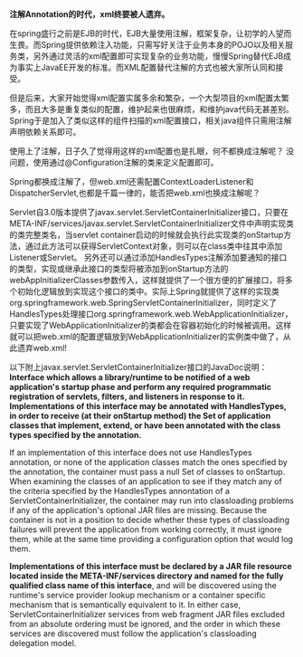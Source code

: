 <!---
markmeta_author: wongoo
markmeta_date: 2014-11-29 17:03:33
excerpt: Annotation的时代——遗弃web.xml
slug: deprecate-web-xml
markmeta_title: 注解时代——遗弃web.xml
wordpress_id: 749
markmeta_categories: Inspiration
markmeta_tags: annotation,java,servlet,spring,web.xml
-->

**注解Annotation的时代，xml终要被人遗弃。**


在spring盛行之前是EJB的时代，EJB大量使用注解，框架复杂，让初学的人望而生畏。而Spring提供依赖注入功能，只需写好关注于业务本身的POJO以及相关服务类，另外通过灵活的xml配置即可实现复杂的业务功能，慢慢Spring替代EJB成为事实上JavaEE开发的标准。而XML配置替代注解的方式也被大家所认同和接受。


但是后来，大家开始觉得xml配置实属多余和繁杂，一个大型项目的xml配置太繁多，而且大多是重复类似的配置，维护起来也很麻烦，和维护java代码无甚差别。Spring于是加入了类似这样的组件扫描的xml配置接口，相关java组件只需用注解声明依赖关系即可。


使用上了注解，日子久了觉得用这样的xml配置也是扎眼，何不都换成注解呢？ 没问题，使用通过@Configuration注解的类来定义配置即可。


Spring都换成注解了，但web.xml还需配置ContextLoaderListener和DispatcherServlet,也都是千篇一律的，能否把web.xml也换成注解呢？ 


Servlet自3.0版本提供了javax.servlet.ServletContainerInitializer接口，只要在META-INF/services/javax.servlet.ServletContainerInitializer文件中声明实现类的类完整类名，当servlet container启动的时候就会执行此实现类的onStartup方法，通过此方法可以获得ServletContext对象，则可以在class类中往其中添加Listener或Servlet。 另外还可以通过添加HandlesTypes注解添加要通知的接口的类型，实现或继承此接口的类型将被添加到onStartup方法的webAppInitializerClasses参数传入，这样就提供了一个很方便的扩展接口，将多个初始化逻辑放到实现这个接口的类中。实际上Spring就提供了这样的实现类org.springframework.web.SpringServletContainerInitializer，同时定义了HandlesTypes处理接口org.springframework.web.WebApplicationInitializer，只要实现了WebApplicationInitializer的类都会在容器初始化的时候被调用。这样就可以把web.xml的配置逻辑放到WebApplicationInitializer的实例类中做了，从此遗弃web.xml!


以下附上javax.servlet.ServletContainerInitializer接口的JavaDoc说明：
**Interface which allows a library/runtime to be notified of a web application's startup phase and perform any required programmatic registration of servlets, filters, and listeners in response to it. Implementations of this interface may be annotated with HandlesTypes, in order to receive (at their onStartup method) the Set of application classes that implement, extend, or have been annotated with the class types specified by the annotation.**

If an implementation of this interface does not use HandlesTypes annotation, or none of the application classes match the ones specified by the annotation, the container must pass a null Set of classes to onStartup. When examining the classes of an application to see if they match any of the criteria specified by the HandlesTypes annontation of a ServletContainerInitializer, the container may run into classloading problems if any of the application's optional JAR files are missing. Because the container is not in a position to decide whether these types of classloading failures will prevent the application from working correctly, it must ignore them, while at the same time providing a configuration option that would log them. 

**Implementations of this interface must be declared by a JAR file resource located inside the META-INF/services directory and named for the fully qualified class name of this interface**, and will be discovered using the runtime's service provider lookup mechanism or a container specific mechanism that is semantically equivalent to it. In either case, ServletContainerInitializer services from web fragment JAR files excluded from an absolute ordering must be ignored, and the order in which these services are discovered must follow the application's classloading delegation model.

